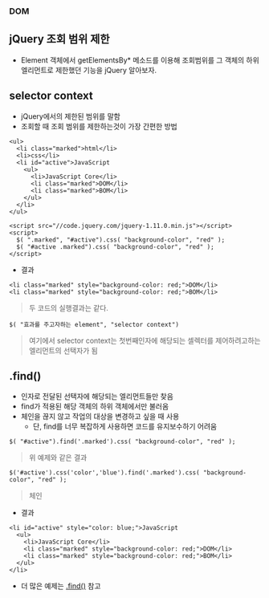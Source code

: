 ### DOM
## jQuery 조회 범위 제한
- Element 객체에서 getElementsBy* 메소드를 이용해 조회범위를 그 객체의 하위엘리먼트로 제한했던 기능을 jQuery 알아보자.


## selector context
- jQuery에서의 제한된 범위를 말함
- 조회할 때 조회 범위를 제한하는것이 가장 간편한 방법
```
<ul>
  <li class="marked">html</li>
  <li>css</li>
  <li id="active">JavaScript
    <ul>
      <li>JavaScript Core</li>
      <li class="marked">DOM</li>
      <li class="marked">BOM</li>
    </ul>
  </li>
</ul>

<script src="//code.jquery.com/jquery-1.11.0.min.js"></script>
<script>
  $( ".marked", "#active").css( "background-color", "red" );
  $( "#active .marked").css( "background-color", "red" );
</script>
```
- 결과
```
<li class="marked" style="background-color: red;">DOM</li>
<li class="marked" style="background-color: red;">BOM</li>
```
> 두 코드의 실행결과는 같다.

```
$( "효과를 주고자하는 element", "selector context")
```
> 여기에서 selector context는 첫번째인자에 해당되는 셀렉터를 제어하려고하는 엘리먼트의 선택자가 됨


## .find()
- 인자로 전달된 선택자에 해당되는 엘리먼트들만 찾음
- find가 적용된 해당 객체의 하위 객체에서만 불러옴
- 체인을 끊지 않고 작업의 대상을 변경하고 싶을 때 사용
  - 단, find를 너무 복잡하게 사용하면 코드를 유지보수하기 어려움
```
$( "#active").find('.marked').css( "background-color", "red" );
```
> 위 예제와 같은 결과
```
$('#active').css('color','blue').find('.marked').css( "background-color", "red" );
```
> 체인
- 결과
```
<li id="active" style="color: blue;">JavaScript
  <ul>
    <li>JavaScript Core</li>
    <li class="marked" style="background-color: red;">DOM</li>
    <li class="marked" style="background-color: red;">BOM</li>
  </ul>
</li>
```
- 더 많은 예제는 [.find()](https://api.jquery.com/find/) 참고
